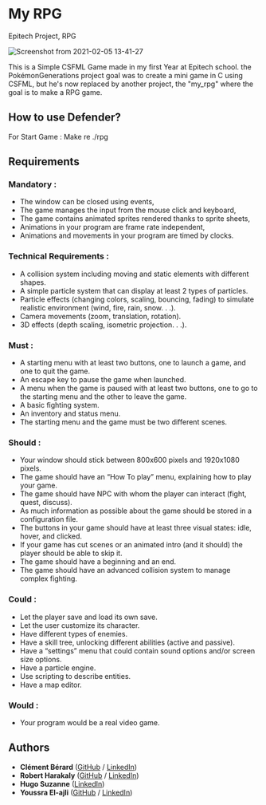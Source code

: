 # My RPG
Epitech Project, RPG

![Screenshot from 2021-02-05 13-41-27](https://user-images.githubusercontent.com/60510584/107039151-ca925680-67bd-11eb-8d3d-1a128e83c21d.png)

This is a Simple CSFML Game made in my first Year at Epitech school. the PokémonGenerations project goal was to create a mini game in C using CSFML, but he's now replaced by another project, the "my_rpg" where the goal is to make a RPG game.

## How to use Defender?

For Start Game : 
     Make re
     ./rpg

## Requirements
### Mandatory :
* The window can be closed using events,
* The game manages the input from the mouse click and keyboard,
* The game contains animated sprites rendered thanks to sprite sheets,
* Animations in your program are frame rate independent,
* Animations and movements in your program are timed by clocks.

### Technical Requirements :
* A collision system including moving and static elements with different shapes.
* A simple particle system that can display at least 2 types of particles.
* Particle effects (changing colors, scaling, bouncing, fading) to simulate realistic environment (wind,
fire, rain, snow. . .).
* Camera movements (zoom, translation, rotation).
* 3D effects (depth scaling, isometric projection. . .).

### Must :
* A starting menu with at least two buttons, one to launch a game, and one to quit the game.
* An escape key to pause the game when launched.
* A menu when the game is paused with at least two buttons, one to go to the starting menu and the other to leave the game.
* A basic fighting system.
* An inventory and status menu.
* The starting menu and the game must be two different scenes.

### Should :
* Your window should stick between 800x600 pixels and 1920x1080 pixels.
* The game should have an “How To play” menu, explaining how to play your game.
* The game should have NPC with whom the player can interact (fight, quest, discuss).
* As much information as possible about the game should be stored in a configuration file.
* The buttons in your game should have at least three visual states: idle, hover, and clicked.
* If your game has cut scenes or an animated intro (and it should) the player should be able to skip it.
* The game should have a beginning and an end.
* The game should have an advanced collision system to manage complex fighting.

### Could :
* Let the player save and load its own save.
* Let the user customize its character.
* Have different types of enemies.
* Have a skill tree, unlocking different abilities (active and passive).
* Have a “settings” menu that could contain sound options and/or screen size options.
* Have a particle engine.
* Use scripting to describe entities.
* Have a map editor.

### Would :
* Your program would be a real video game.

## Authors

* **Clément Bérard** ([GitHub](https://github.com/Twisterrr) / [LinkedIn](https://www.linkedin.com/in/clementberard/))
* **Robert Harakaly** ([GitHub](https://github.com/RobertSparadrap) / [LinkedIn](https://www.linkedin.com/in/robert-harakaly-3b19391a1/))
* **Hugo Suzanne** ([LinkedIn](https://www.linkedin.com/in/hugo-s-a58536a5/))
* **Youssra El-ajli** ([GitHub](https://github.com/kurepu06) / [LinkedIn](https://www.linkedin.com/in/youssra-el-ajli/))

